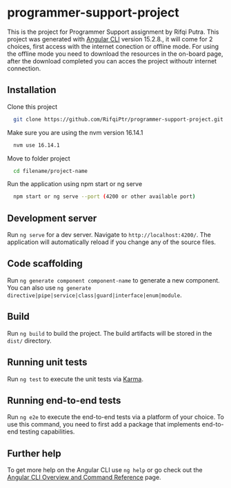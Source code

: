 # programmer-support-project

This is the project for Programmer Support assignment by Rifqi Putra. This project was generated with [Angular CLI](https://github.com/angular/angular-cli) version 15.2.8., it will come for 2 choices, first access with the internet conection or offline mode. For using the offline mode you need to download the resources in the on-board page, after the download completed you can acces the project withoutr internet connection.

## Installation

Clone this project

```bash
  git clone https://github.com/RifqiPtr/programmer-support-project.git
```

Make sure you are using the nvm version 16.14.1

```bash
  nvm use 16.14.1
```
Move to folder project

```bash
  cd filename/project-name
```   

Run the application using npm start or ng serve

```bash
  npm start or ng serve --port (4200 or other available port)
```  


## Development server

Run `ng serve` for a dev server. Navigate to `http://localhost:4200/`. The application will automatically reload if you change any of the source files.

## Code scaffolding

Run `ng generate component component-name` to generate a new component. You can also use `ng generate directive|pipe|service|class|guard|interface|enum|module`.

## Build

Run `ng build` to build the project. The build artifacts will be stored in the `dist/` directory.

## Running unit tests

Run `ng test` to execute the unit tests via [Karma](https://karma-runner.github.io).

## Running end-to-end tests

Run `ng e2e` to execute the end-to-end tests via a platform of your choice. To use this command, you need to first add a package that implements end-to-end testing capabilities.

## Further help

To get more help on the Angular CLI use `ng help` or go check out the [Angular CLI Overview and Command Reference](https://angular.io/cli) page.
